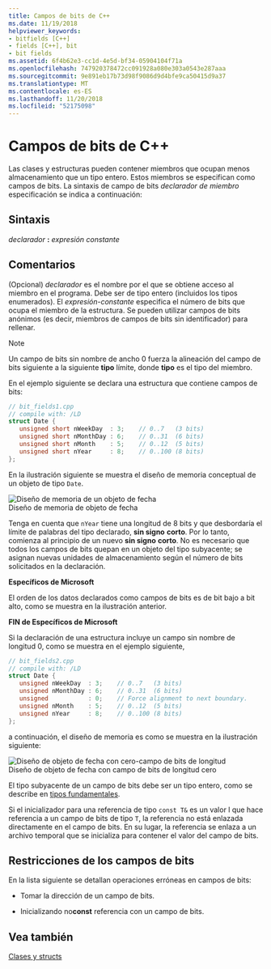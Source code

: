 ```yaml
---
title: Campos de bits de C++
ms.date: 11/19/2018
helpviewer_keywords:
- bitfields [C++]
- fields [C++], bit
- bit fields
ms.assetid: 6f4b62e3-cc1d-4e5d-bf34-05904104f71a
ms.openlocfilehash: 747920378472cc091928a080e303a0543e287aaa
ms.sourcegitcommit: 9e891eb17b73d98f9086d9d4bfe9ca50415d9a37
ms.translationtype: MT
ms.contentlocale: es-ES
ms.lasthandoff: 11/20/2018
ms.locfileid: "52175098"
---
```

# <a name="c-bit-fields"></a>Campos de bits de C++

Las clases y estructuras pueden contener miembros que ocupan menos almacenamiento que un tipo entero. Estos miembros se especifican como campos de bits. La sintaxis de campo de bits *declarador de miembro* especificación se indica a continuación:

## <a name="syntax"></a>Sintaxis

*declarador* **:** *expresión constante*

## <a name="remarks"></a>Comentarios

(Opcional) *declarador* es el nombre por el que se obtiene acceso al miembro en el programa. Debe ser de tipo entero (incluidos los tipos enumerados). El *expresión-constante* especifica el número de bits que ocupa el miembro de la estructura. Se pueden utilizar campos de bits anónimos (es decir, miembros de campos de bits sin identificador) para rellenar.

> [!NOTE]
> Un campo de bits sin nombre de ancho 0 fuerza la alineación del campo de bits siguiente a la siguiente **tipo** límite, donde **tipo** es el tipo del miembro.

En el ejemplo siguiente se declara una estructura que contiene campos de bits:

```cpp
// bit_fields1.cpp
// compile with: /LD
struct Date {
   unsigned short nWeekDay  : 3;    // 0..7   (3 bits)
   unsigned short nMonthDay : 6;    // 0..31  (6 bits)
   unsigned short nMonth    : 5;    // 0..12  (5 bits)
   unsigned short nYear     : 8;    // 0..100 (8 bits)
};
```

En la ilustración siguiente se muestra el diseño de memoria conceptual de un objeto de tipo `Date`.

![Diseño de memoria de un objeto de fecha](../cpp/media/vc38uq1.png "diseño de memoria de un objeto de fecha") <br/>
Diseño de memoria de objeto de fecha

Tenga en cuenta que `nYear` tiene una longitud de 8 bits y que desbordaría el límite de palabras del tipo declarado, **sin signo** **corto**. Por lo tanto, comienza al principio de un nuevo **sin signo** **corto**. No es necesario que todos los campos de bits quepan en un objeto del tipo subyacente; se asignan nuevas unidades de almacenamiento según el número de bits solicitados en la declaración.

**Específicos de Microsoft**

El orden de los datos declarados como campos de bits es de bit bajo a bit alto, como se muestra en la ilustración anterior.

**FIN de Específicos de Microsoft**

Si la declaración de una estructura incluye un campo sin nombre de longitud 0, como se muestra en el ejemplo siguiente,

```cpp
// bit_fields2.cpp
// compile with: /LD
struct Date {
   unsigned nWeekDay  : 3;    // 0..7   (3 bits)
   unsigned nMonthDay : 6;    // 0..31  (6 bits)
   unsigned           : 0;    // Force alignment to next boundary.
   unsigned nMonth    : 5;    // 0..12  (5 bits)
   unsigned nYear     : 8;    // 0..100 (8 bits)
};
```

a continuación, el diseño de memoria es como se muestra en la ilustración siguiente:

![Diseño de objeto de fecha con cero&#45;campo de bits de longitud](../cpp/media/vc38uq2.png "objeto de diseño de fecha con cero&#45;campo de bits de longitud") <br/>
Diseño de objeto de fecha con campo de bits de longitud cero

El tipo subyacente de un campo de bits debe ser un tipo entero, como se describe en [tipos fundamentales](../cpp/fundamental-types-cpp.md).

Si el inicializador para una referencia de tipo `const T&` es un valor l que hace referencia a un campo de bits de tipo `T`, la referencia no está enlazada directamente en el campo de bits. En su lugar, la referencia se enlaza a un archivo temporal que se inicializa para contener el valor del campo de bits.

## <a name="restrictions-on-bit-fields"></a>Restricciones de los campos de bits

En la lista siguiente se detallan operaciones erróneas en campos de bits:

- Tomar la dirección de un campo de bits.

- Inicializando no**const** referencia con un campo de bits.

## <a name="see-also"></a>Vea también

[Clases y structs](../cpp/classes-and-structs-cpp.md)